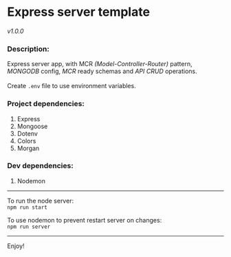# Express server template
*v1.0.0*

### Description:
Express server app, with MCR *(Model-Controller-Router)* pattern,<br/>
*MONGODB* config, *MCR* ready schemas and *API CRUD* operations.<br/>
<br/>
Create `.env` file to use environment variables.

### Project dependencies:
1. Express
2. Mongoose
3. Dotenv
4. Colors
5. Morgan

### Dev dependencies:
1. Nodemon
___
To run the node server:<br/>
`npm run start`

To use nodemon to prevent restart server on changes:<br/>
`npm run server`
___
Enjoy!